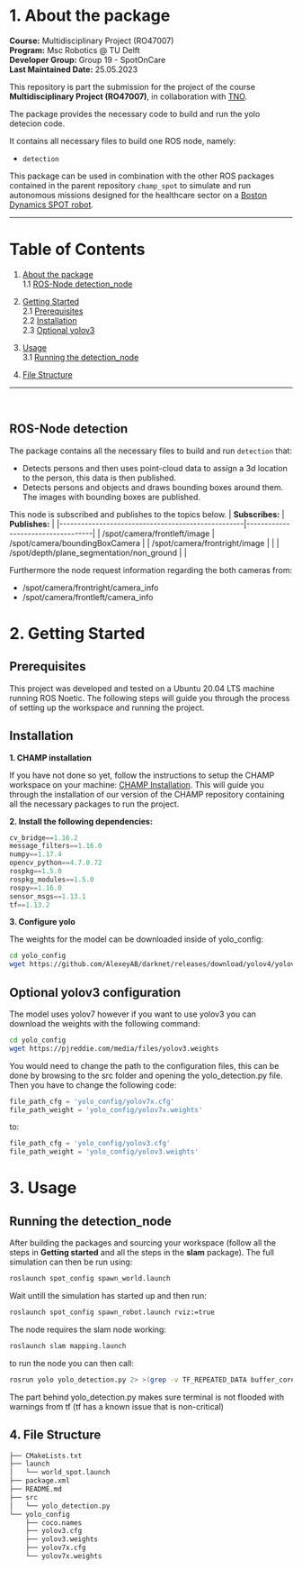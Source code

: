 
# 1. About the package <a name="atp"></a>
 **Course:**  Multidisciplinary Project (RO47007) \
 **Program:** Msc Robotics @ TU Delft            
 **Developer Group:**  Group 19 - SpotOnCare                     
 **Last Maintained Date:**  25.05.2023   


This repository is part the submission for the project of the course **Multidisciplinary Project (RO47007)**, in collaboration with  [TNO](https://www.tno.nl/en?gclid=.CjwKCAjw1MajBhAcEiwAagW9MSsTkBs0QeVZAyaxq9Fz1mtmGNJCkYzUVTuIwKk3bHhMCr6WwW6XnhoCvmsQAvD_BwE).


The package provides the necessary code to build and run the yolo detecion code. 

  
It contains all necessary files to build one ROS node, namely: 
- ``detection`` 

This package can be used in combination with the other ROS packages contained in the parent repository ``champ_spot`` to simulate and run autonomous missions designed for the healthcare sector on a [Boston Dynamics SPOT robot](https://www.bostondynamics.com/products/spot).

--- 

# Table of Contents

1.  [About the package](#atp) \
    1.1 [ROS-Node detection_node](#r1)

2. [Getting Started](#gs)\
    2.1 [Prerequisites](#pr)\
    2.2 [Installation](#i)\
    2.3 [Optional yolov3](#pra)

3. [Usage](#u)\
    3.1 [Running the detection_node](#rbrac)
    
4. [File Structure](#fs)
---

<p>&nbsp;</p>

## ROS-Node detection <a name="r1"></a>
The package contains all the necessary files to build and run ``detection`` that:
- Detects persons and then uses point-cloud data to assign a 3d location to the person, this data is then published.
- Detects persons and objects and draws bounding boxes around them. The images with bounding boxes are published.

This node is subscribed and publishes to the topics below.
| **Subscribes:**                                   | **Publishes:**                    |
|---------------------------------------------------|-----------------------------------|
| /spot/camera/frontleft/image                      | /spot/camera/boundingBoxCamera    |
| /spot/camera/frontright/image                     |                                   |
| /spot/depth/plane_segmentation/non_ground         |                                   |

Furthermore the node request information regarding the both cameras from:
- /spot/camera/frontright/camera_info
- /spot/camera/frontleft/camera_info


# 2. Getting Started <a name="gs"></a>
## Prerequisites <a name="pr"></a>
This project was developed and tested on a Ubuntu 20.04 LTS machine running ROS Noetic. The following steps will guide you through the process of setting up the workspace and running the project.


## Installation <a name="i"></a>
**1. CHAMP installation**

If you have not done so yet, follow the instructions to setup the CHAMP workspace on your machine: 
[CHAMP Installation](https://gitlab.tudelft.nl/cor/ro47007/2023/team-19/champ_spot). This will guide you through the installation of our version of the CHAMP repository containing all the necessary packages to run the project.


**2. Install the following dependencies:**

```python
cv_bridge==1.16.2
message_filters==1.16.0
numpy==1.17.4
opencv_python==4.7.0.72
rospkg==1.5.0
rospkg_modules==1.5.0
rospy==1.16.0
sensor_msgs==1.13.1
tf==1.13.2
```

**3. Configure yolo**

The weights for the model can be downloaded inside of yolo_config:

```bash
cd yolo_config
wget https://github.com/AlexeyAB/darknet/releases/download/yolov4/yolov7x.weights
```


## Optional yolov3 configuration <a name="pra"></a>
The model uses yolov7 however if you want to use yolov3 you can download the weights with the following command:

```bash
cd yolo_config
wget https://pjreddie.com/media/files/yolov3.weights
```
You would need to change the path to the configuration files, this can be done by browsing to the src folder and opening the yolo_detection.py file. Then you have to change the following code:

```python
file_path_cfg = 'yolo_config/yolov7x.cfg'
file_path_weight = 'yolo_config/yolov7x.weights'
```
to:
```python
file_path_cfg = 'yolo_config/yolov3.cfg'
file_path_weight = 'yolo_config/yolov3.weights'
```


# 3. Usage <a name="u"></a>
## Running the detection_node <a name="rbrac"></a>

After building the packages and sourcing your workspace (follow all the steps in **Getting started** and all the steps in the **slam** package). The full simulation can then be run using:
```bash
roslaunch spot_config spawn_world.launch
```

Wait untill the simulation has started up and then run:
```bash
roslaunch spot_config spawn_robot.launch rviz:=true
```

The node requires the slam node working:
```bash
roslaunch slam mapping.launch
```

to run the node you can then call:
```bash
rosrun yolo yolo_detection.py 2> >(grep -v TF_REPEATED_DATA buffer_core)
```

The part behind yolo_detection.py makes sure terminal is not flooded with warnings from tf (tf has a known issue that is non-critical)

## 4. File Structure <a name="fs"></a>

```txt
├── CMakeLists.txt
├── launch
│   └── world_spot.launch
├── package.xml
├── README.md
├── src
│   └── yolo_detection.py
└── yolo_config
    ├── coco.names
    ├── yolov3.cfg
    ├── yolov3.weights
    ├── yolov7x.cfg
    └── yolov7x.weights
```

